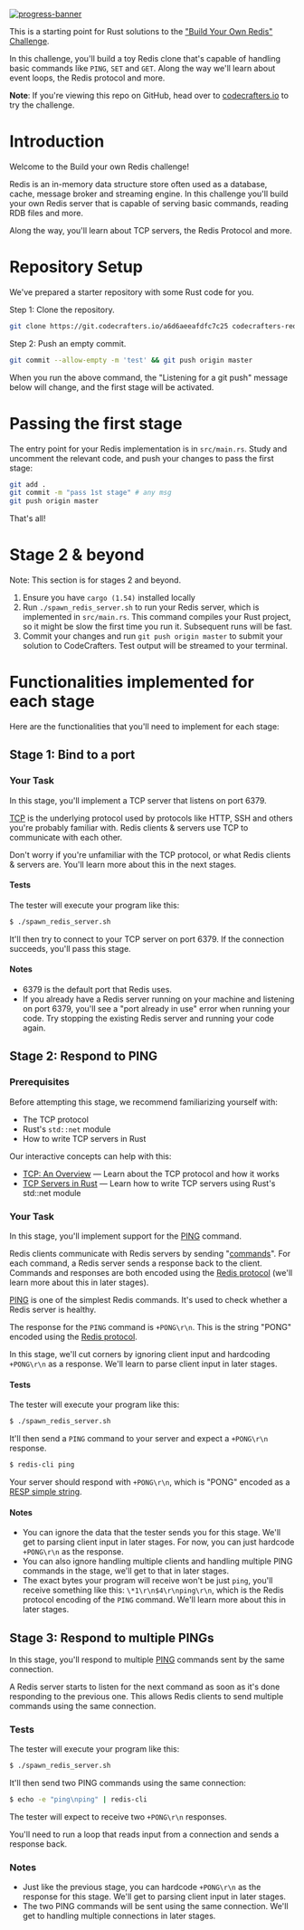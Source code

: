 [![progress-banner](https://backend.codecrafters.io/progress/redis/bbb1d029-ae01-4a52-8a51-6d18cdefdffc)](https://app.codecrafters.io/users/codecrafters-bot?r=2qF)

This is a starting point for Rust solutions to the
["Build Your Own Redis" Challenge](https://codecrafters.io/challenges/redis).

In this challenge, you'll build a toy Redis clone that's capable of handling
basic commands like `PING`, `SET` and `GET`. Along the way we'll learn about
event loops, the Redis protocol and more.

**Note**: If you're viewing this repo on GitHub, head over to
[codecrafters.io](https://codecrafters.io) to try the challenge.

# Introduction

Welcome to the Build your own Redis challenge!

Redis is an in-memory data structure store often used as a database, cache, message broker and streaming engine. In this challenge you'll build your own Redis server that is capable of serving basic commands, reading RDB files and more.

Along the way, you'll learn about TCP servers, the Redis Protocol and more.

# Repository Setup

We've prepared a starter repository with some Rust code for you.

Step 1: Clone the repository.

```sh
git clone https://git.codecrafters.io/a6d6aeeafdfc7c25 codecrafters-redis-rust && cd codecrafters-redis-rust
```

Step 2: Push an empty commit.

```sh
git commit --allow-empty -m 'test' && git push origin master
```

When you run the above command, the "Listening for a git push" message below will change, and the first stage will be activated.

# Passing the first stage

The entry point for your Redis implementation is in `src/main.rs`. Study and
uncomment the relevant code, and push your changes to pass the first stage:

```sh
git add .
git commit -m "pass 1st stage" # any msg
git push origin master
```

That's all!

# Stage 2 & beyond

Note: This section is for stages 2 and beyond.

1. Ensure you have `cargo (1.54)` installed locally
1. Run `./spawn_redis_server.sh` to run your Redis server, which is implemented
   in `src/main.rs`. This command compiles your Rust project, so it might be
   slow the first time you run it. Subsequent runs will be fast.
1. Commit your changes and run `git push origin master` to submit your solution
   to CodeCrafters. Test output will be streamed to your terminal.

# Functionalities implemented for each stage

Here are the functionalities that you'll need to implement for each stage:

## Stage 1: Bind to a port

### Your Task

In this stage, you'll implement a TCP server that listens on port 6379.

[TCP](https://en.wikipedia.org/wiki/Transmission_Control_Protocol) is the underlying protocol used by protocols like HTTP, SSH and others you're probably familiar with. Redis clients & servers use TCP to communicate with each other.

Don't worry if you're unfamiliar with the TCP protocol, or what Redis clients & servers are. You'll learn more about this in the next stages.

#### Tests

The tester will execute your program like this:

```sh
$ ./spawn_redis_server.sh
```

It'll then try to connect to your TCP server on port 6379. If the connection succeeds, you'll pass this stage.

#### Notes

- 6379 is the default port that Redis uses.
- If you already have a Redis server running on your machine and listening on port 6379, you'll see a "port already in use" error when running your code. Try stopping the existing Redis server and running your code again.

## Stage 2: Respond to PING

### Prerequisites

Before attempting this stage, we recommend familiarizing yourself with:

- The TCP protocol
- Rust's `std::net` module
- How to write TCP servers in Rust

Our interactive concepts can help with this:

- [TCP: An Overview](https://app.codecrafters.io/concepts/tcp-overview) — Learn about the TCP protocol and how it works
- [TCP Servers in Rust](https://app.codecrafters.io/concepts/rust-tcp-server) — Learn how to write TCP servers using Rust's std::net module

### Your Task

In this stage, you'll implement support for the [PING](https://redis.io/commands/ping) command.

Redis clients communicate with Redis servers by sending "[commands](https://redis.io/commands/)". For each command, a Redis server sends a response back to the client. Commands and responses are both encoded using the [Redis protocol](https://redis.io/topics/protocol) (we'll learn more about this in later stages).

[PING](https://redis.io/commands/ping/) is one of the simplest Redis commands. It's used to check whether a Redis server is healthy.

The response for the `PING` command is `+PONG\r\n`. This is the string "PONG" encoded using the [Redis protocol](https://redis.io/docs/reference/protocol-spec/).

In this stage, we'll cut corners by ignoring client input and hardcoding `+PONG\r\n` as a response. We'll learn to parse client input in later stages.

#### Tests

The tester will execute your program like this:

```sh
$ ./spawn_redis_server.sh
```

It'll then send a `PING` command to your server and expect a `+PONG\r\n` response.

```sh
$ redis-cli ping
```

Your server should respond with `+PONG\r\n`, which is "PONG" encoded as a [RESP simple string](https://redis.io/docs/reference/protocol-spec/#resp-simple-strings).

#### Notes

- You can ignore the data that the tester sends you for this stage. We'll get to parsing client input in later stages. For now, you can just hardcode `+PONG\r\n` as the response.
- You can also ignore handling multiple clients and handling multiple PING commands in the stage, we'll get to that in later stages.
- The exact bytes your program will receive won't be just `ping`, you'll receive something like this: `\*1\r\n$4\r\nping\r\n`, which is the Redis protocol encoding of the `PING` command. We'll learn more about this in later stages.

## Stage 3: Respond to multiple PINGs

In this stage, you'll respond to multiple [PING](https://redis.io/commands/ping) commands sent by the same connection.

A Redis server starts to listen for the next command as soon as it's done responding to the previous one. This allows Redis clients to send multiple commands using the same connection.

### Tests

The tester will execute your program like this:

```bash
$ ./spawn_redis_server.sh

```

It'll then send two PING commands using the same connection:

```bash
$ echo -e "ping\nping" | redis-cli

```

The tester will expect to receive two `+PONG\r\n` responses.

You'll need to run a loop that reads input from a connection and sends a response back.

### Notes

- Just like the previous stage, you can hardcode `+PONG\r\n` as the response for this stage. We'll get to parsing client input in later stages.
- The two PING commands will be sent using the same connection. We'll get to handling multiple connections in later stages.
